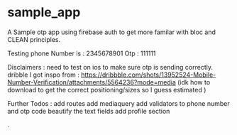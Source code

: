 # sample_app

A Sample otp app using firebase auth to get more familar with bloc and CLEAN principles.

Testing phone Number is : 2345678901
Otp : 111111

Disclaimers : 
need to test on ios to make sure otp is sending correctly. 
dribble I got inspo from : https://dribbble.com/shots/13952524-Mobile-Number-Verification/attachments/5564236?mode=media (idk how to download to get the correct positioning/sizes so I guess estimated )

Further Todos : 
add routes
add mediaquery 
add validators to phone number and otp code
beautify the text fields
add profile section 

.
